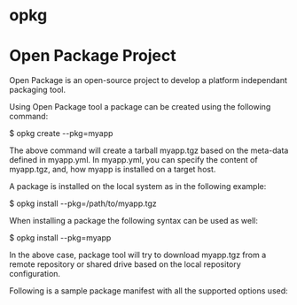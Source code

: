 # opkg
# Open Package Project

Open Package is an open-source project to develop a platform independant packaging tool.

Using Open Package tool a package can be created using the following command:

$ opkg create --pkg=myapp

The above command will create a tarball myapp.tgz based on the meta-data defined in myapp.yml. In myapp.yml, you can specify the content of myapp.tgz, and, how myapp is installed on a target host.

A package is installed on the local system as in the following example:

$ opkg install --pkg=/path/to/myapp.tgz

When installing a package the following syntax can be used as well:

$ opkg install --pkg=myapp

In the above case, package tool will try to download myapp.tgz from a remote repository or shared drive based on the local repository configuration.

Following is a sample package manifest with all the supported options used:



